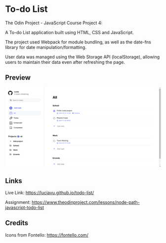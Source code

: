 # To-do List

The Odin Project - JavaScript Course Project 4:

A To-do List application built using HTML, CSS and JavaScript.

The project used Webpack for module bundling, as well as the date-fns library for date manipulation/formatting.

User data was managed using the Web Storage API (localStorage), allowing users to maintain their data even after refreshing the page.

## Preview

![alt text](src/img/preview.png)

## Links

Live Link: https://luciavu.github.io/todo-list/

Assignment: https://www.theodinproject.com/lessons/node-path-javascript-todo-list

## Credits

Icons from Fontello: https://fontello.com/
